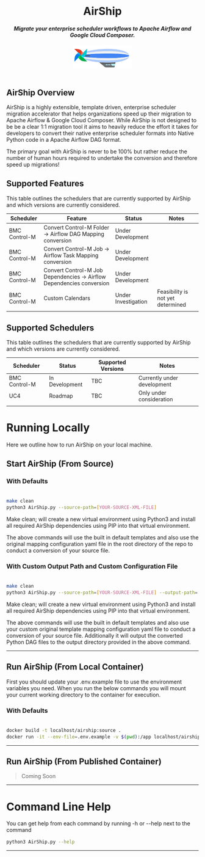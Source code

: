 <center>
    <span> <h1>AirShip</h1></span>
    <span> <h4><i>Migrate your enterprise scheduler workflows to Apache Airflow and Google Cloud Composer. </i></h4></span>
    <img src="./docs/assets/AirShip-Logo.png" alt="AirShip Logo" width="30%"/>
</center>
<br>

## AirShip Overview 
AirShip is a highly extensible, template driven, enterprise scheduler migration accelerator that helps organizations speed up their migration to Apache Airflow & Google Cloud Composer. While AirShip is not designed to be be a clear 1:1 migration tool it aims to heavily reduce the effort it takes for developers to convert their native enterprise scheduler formats into Native Python code in a Apache Airflow DAG format.  

The primary goal with AirShip is never to be 100% but rather reduce the number of human hours required to undertake the conversion and therefore speed up migrations! 
</br>

## Supported Features
This table outlines the schedulers that are currently supported by AirShip and which versions are currently considered. 


| Scheduler     | Feature         | Status | Notes                       |
|---------------|----------------|--------------------|-----------------------------|
| BMC Control-M | Convert Control-M  Folder -> Airflow DAG Mapping conversion | Under Development                |  |
| BMC Control-M | Convert Control-M  Job -> Airflow Task Mapping conversion | Under Development                |  |
| BMC Control-M | Convert Control-M Job Dependencies -> Airflow Dependencies conversion | Under Development                |  |
| BMC Control-M | Custom Calendars | Under Investigation                | Feasibility is not yet determined |
|               |                |                    |                             |

## Supported Schedulers
This table outlines the schedulers that are currently supported by AirShip and which versions are currently considered. 


| Scheduler     | Status         | Supported Versions | Notes                       |
|---------------|----------------|--------------------|-----------------------------|
| BMC Control-M | In Development | TBC                | Currently under development |
| UC4           | Roadmap        | TBC                | Only under consideration    |
|               |                |                    |                             |

# Running Locally
Here we outline how to run AirShip on your local machine.

## Start AirShip (From Source)

### With Defaults
```bash

make clean
python3 AirShip.py --source-path=[YOUR-SOURCE-XML-FILE]

```
Make clean; will create a new virtual environment using Python3 and install all required AirShip dependencies using PIP into that virtual environment.

The above commands will use the built in default templates and also use the original mapping configuration yaml file in the root directory of the repo to conduct a conversion of your source file.

### With Custom Output Path and Custom Configuration File
```bash

make clean
python3 AirShip.py --source-path=[YOUR-SOURCE-XML-FILE] --output-path=[YOUR-OUTPUT-PATH] --config-file=[YOUR-CUSTOM-CONFIGURATION-YAML]

```
Make clean; will create a new virtual environment using Python3 and install all required AirShip dependencies using PIP into that virtual environment.

The above commands will use the built in default templates and also use your custom original template mapping configuration yaml file to conduct a conversion of your source file. Additionally it will output the converted Python DAG files to the output directory provided in the above command. 

---


## Run AirShip (From Local Container)
First you should update your .env.example file to use the environment variables you need. 
When you run the below commands you will mount your current working directory to the container for execution.
### With Defaults
```bash

docker build -t localhost/airship:source . 
docker run -it --env-file=.env.example -v $(pwd):/app localhost/airship:source

```
---


## Run AirShip (From Published Container)
> Coming Soon

---
# Command Line Help
You can get help from each command by running -h or --help next to the command

```bash
python3 AirShip.py --help
```
---

</br>
